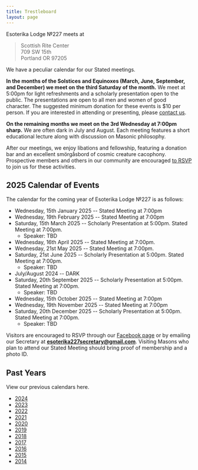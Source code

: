```yaml
---
title: Trestleboard
layout: page
---
```


Esoterika Lodge №227 meets at

> Scottish Rite Center<br>
> 709 SW 15th <br>
> Portland OR 97205

We have a peculiar calendar for our Stated meetings.

**In the months of the Solstices and Equinoxes (March, June,
September, and December) we meet on the third Saturday of the month.**
We meet at 5:00pm for light refreshments and a scholarly presentation
open to the public. The presentations are open to all men and women of
good character. The suggested minimum donation for these events is $10
per person. If you are interested in attending or presenting, please
[contact us](/contact/).

**On the remaining months we meet on the 3rd Wednesday at 7:00pm
sharp.** We are often dark in July and August. Each meeting features a
short educational lecture along with discussion on Masonic philosophy.

After our meetings, we enjoy libations and fellowship, featuring a
donation bar and an excellent smörgåsbord of cosmic creature cacophony. Prospective members
and others in our community are encouraged [to RSVP](/contact/) to join us for these activities.

## 2025 Calendar of Events

The calendar for the coming year of Esoterika Lodge №227 is as follows:

-  Wednesday, 15th January 2025 -- Stated Meeting at 7:00pm
-  Wednesday, 19th February 2025 -- Stated Meeting at 7:00pm
-  Saturday, 15th March 2025 -- Scholarly Presentation at 5:00pm. Stated Meeting at 7:00pm.
   * Speaker: TBD
-  Wednesday, 16th April 2025 -- Stated Meeting at 7:00pm.
-  Wednesday, 21st May 2025 -- Stated Meeting at 7:00pm.
-  Saturday, 21st June 2025 -- Scholarly Presentation at 5:00pm. Stated Meeting at 7:00pm.
   * Speaker: TBD
-  July/August 2024 -- DARK
-  Saturday, 20th September 2025 -- Scholarly Presentation at 5:00pm. Stated Meeting at 7:00pm.
   * Speaker: TBD
-  Wednesday, 15th October 2025 -- Stated Meeting at 7:00pm
-  Wednesday, 19th November 2025 -- Stated Meeting at 7:00pm
-  Saturday, 20th December 2025 -- Scholarly Presentation at 5:00pm. Stated Meeting at 7:00pm.
   * Speaker: TBD

Visitors are encouraged to RSVP through our [Facebook page](https://www.facebook.com/esoterikalodge.oregon/) or by emailing our Secretary at **esoterika227secretary@gmail.com**. Visiting Masons who plan to attend our Stated Meeting should bring proof of membership and a photo ID.

## Past Years

View our previous calendars here.

 - [2024](2024/)
 - [2023](2023/)
 - [2022](2022/)
 - [2021](2021/)
 - [2020](2020/)
 - [2019](2019/)
 - [2018](2018/)
 - [2017](2017/)
 - [2016](2016/)
 - [2015](2015/)
 - [2014](2014/)
 

